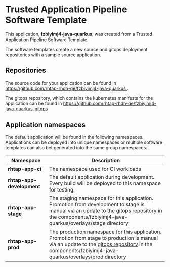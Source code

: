 # Trusted Application Pipeline Software Template

This application, **fzbiyimj4-java-quarkus**, was created from a Trusted Application Pipeline Software Template.

The software templates create a new source and gitops deployment repositories with a sample source application. 

## Repositories

The source code for your application can be found in [https://github.com/rhtap-rhdh-qe/fzbiyimj4-java-quarkus ](https://github.com/rhtap-rhdh-qe/fzbiyimj4-java-quarkus ).
 
The gitops repository, which contains the kubernetes manifests for the application can be found in 
[https://github.com/rhtap-rhdh-qe/fzbiyimj4-java-quarkus-gitops ](https://github.com/rhtap-rhdh-qe/fzbiyimj4-java-quarkus-gitops ) 

## Application namespaces 

The default application will be found in the following namespaces. Applications can be deployed into unique namespaces or multiple software templates can also bet generated into the same group namespaces.  

|  Namespace   |  Description   |  
| -------- | -------- |
| **rhtap-app-ci** | The namespace used for CI workloads |
| **rhtap-app-development** | The default application during development. Every build will be deployed to this namespace for testing. |
| **rhtap-app-stage** | The staging namespace for this application. Promotion from development to stage is manual via an update to the [gitops repository](https://github.com/rhtap-rhdh-qe/fzbiyimj4-java-quarkus-gitops ) in the components/fzbiyimj4-java-quarkus/overlays/stage directory |
| **rhtap-app-prod** | The production namespace for this application. Promotion from stage to production is manual via an update to the [gitops repository](https://github.com/rhtap-rhdh-qe/fzbiyimj4-java-quarkus-gitops ) in the components/fzbiyimj4-java-quarkus/overlays/prod directory |